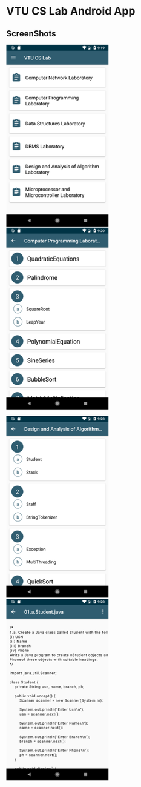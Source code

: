 # VTU CS Lab Android App
## ScreenShots
<img src="./md_assets/01.png" width=270px height=480px> <img src="./md_assets/02.png" width=270px height=480px>

<img src="./md_assets/03.png" width=270px height=480px> <img src="./md_assets/04.png" width=270px height=480px>
